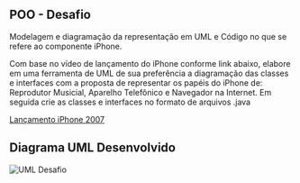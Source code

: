 ## POO - Desafio

Modelagem e diagramação da representação em UML e Código no que se refere ao componente iPhone.

Com base no vídeo de lançamento do iPhone conforme link abaixo, elabore em uma ferramenta de UML de sua preferência a diagramação das classes e interfaces com a proposta de representar os papéis do iPhone de: Reprodutor Musicial,  Aparelho Telefônico e Navegador na Internet. Em seguida crie as classes e interfaces no formato de arquivos .java

[Lançamento iPhone 2007](https://www.youtube.com/watch?v=9ou608QQRq8)

## Diagrama UML Desenvolvido
![UML Desafio](https://github.com/rodrigo-folha/dio-bootcamp-santander/assets/146641524/6e51208a-aa9c-4ba7-8bf1-c04e6c57ea14)
